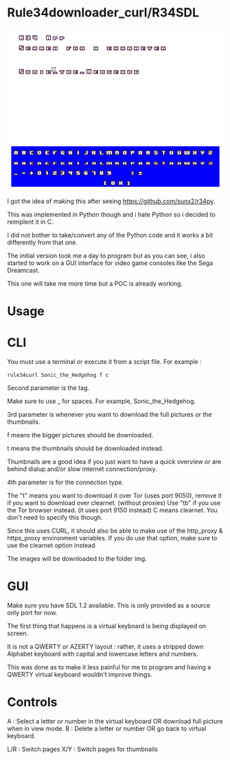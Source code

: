 Rule34downloader_curl/R34SDL
======================

![R34SDL](https://raw.githubusercontent.com/gameblabla/r34downloader_curl/master/r34gui_main.png)

I got the idea of making this after seeing https://github.com/sunx2/r34py.

This was implemented in Python though and i hate Python so i decided to reimplent it in C.

I did not bother to take/convert any of the Python code and it works a bit differently from that one.

The initial version took me a day to program but as you can see, i also started to work on a GUI interface for video game consoles
like the Sega Dreamcast.

This one will take me more time but a POC is already working.

Usage
======

CLI
=====

You must use a terminal or execute it from a script file. For example :

```
rule34curl Sonic_the_Hedgehog f c
```
Second parameter is the tag.

Make sure to use _ for spaces. For example, Sonic_the_Hedgehog.

3rd parameter is whenever you want to download the full pictures or the thumbnails.

f means the bigger pictures should be downloaded.

t means the thumbnails should be downloaded instead.

Thumbnails are a good idea if you just want to have a quick overview or are behind dialup and/or slow internet connection/proxy.

4th parameter is for the connection type.

The "t" means you want to download it over Tor (uses port 9050), remove it if you want to download over clearnet. (without proxies)
Use "tb" if you use the Tor browser instead. (it uses port 9150 instead)
C means clearnet. You don't need to specify this though.

Since this uses CURL, it should also be able to make use of the http_proxy & https_proxy environment variables.
If you do use that option, make sure to use the clearnet option instead.

The images will be downloaded to the folder img.

GUI
=====

Make sure you have SDL 1.2 available. This is only provided as a source only port for now.

The first thing that happens is a virtual keyboard is being displayed on screen.

It is not a QWERTY or AZERTY layout : rather, it uses a stripped down Alphabet keyboard with capital and lowercase letters and numbers.

This was done as to make it less painful for me to program and having a QWERTY virtual keyboard wouldn't improve things.

Controls
========

A : Select a letter or number in the virtual keyboard OR download full picture when in view mode.
B : Delete a letter or number OR go back to virtual keyboard.

L/R : Switch pages
X/Y : Switch pages for thumbnails

